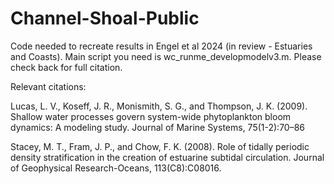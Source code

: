# Channel-Shoal-Public

Code needed to recreate results in Engel et al 2024 (in review - Estuaries and Coasts). Main script you need is wc_runme_developmodelv3.m. Please check back for full citation. 

Relevant citations: 

Lucas, L. V., Koseff, J. R., Monismith, S. G., and Thompson, J. K. (2009). Shallow water processes govern system-wide phytoplankton bloom dynamics: A modeling study. Journal of Marine Systems, 75(1-2):70–86

Stacey, M. T., Fram, J. P., and Chow, F. K. (2008). Role of tidally periodic density stratification in the creation of estuarine subtidal circulation. Journal of Geophysical Research-Oceans,
113(C8):C08016. 
